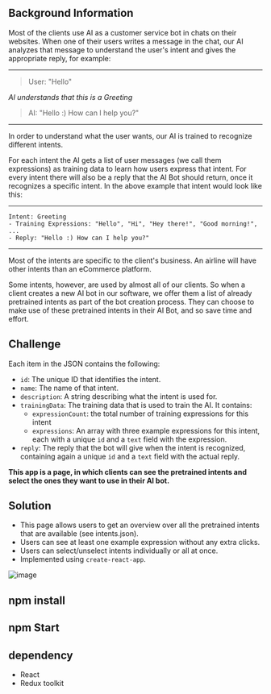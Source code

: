 
## Background Information

Most of the clients use AI as a customer service bot in chats on their websites.
When one of their users writes a message in the chat, our AI analyzes that message to understand the user's intent and
gives the appropriate reply, for example:

---
> User: "Hello"

*AI understands that this is a Greeting*

> AI: "Hello :) How can I help you?"
---

In order to understand what the user wants, our AI is trained to recognize different intents.

For each intent the AI gets a list of user messages (we call them expressions) as training data to learn
how users express that intent.
For every intent there will also be a reply that the AI Bot should return, once it recognizes a specific intent.
In the above example that intent would look like this:

---

```
Intent: Greeting
- Training Expressions: "Hello", "Hi", "Hey there!", "Good morning!", ...
- Reply: "Hello :) How can I help you?"
```

---

Most of the intents are specific to the client's business. An airline will have other intents than an eCommerce
platform.

Some intents, however, are used by almost all of our clients. So when a client creates a new AI bot in our software, we
offer them a list of already pretrained intents as part of the bot creation process. They can choose to make use of
these
pretrained intents in their AI Bot, and so save time and effort.

## Challenge

Each item in the JSON contains the following:

- `id`: The unique ID that identifies the intent.
- `name`: The name of that intent.
- `description`: A string describing what the intent is used for.
- `trainingData`: The training data that is used to train the AI. It contains:
    - `expressionCount`: the total number of training expressions for this intent
    - `expressions`: An array with three example expressions for this intent, each with a unique `id` and a `text` field
      with the expression.
- `reply`: The reply that the bot will give when the intent is recognized, containing again a unique `id` and a `text`
  field with the actual reply.

**This app is a page, in which clients can see the pretrained intents and select the ones they want
to use in their AI bot.**


## Solution

- This page allows users to get an overview over all the pretrained intents that are available (see intents.json).
- Users can see at least one example expression without any extra clicks.
- Users can select/unselect intents individually or all at once.
- Implemented using `create-react-app`.

![image](https://user-images.githubusercontent.com/99965138/200150539-885559c0-1d97-49dd-be8d-91ba077f4015.png)


## npm install

## npm Start

## dependency
- React 
- Redux toolkit

